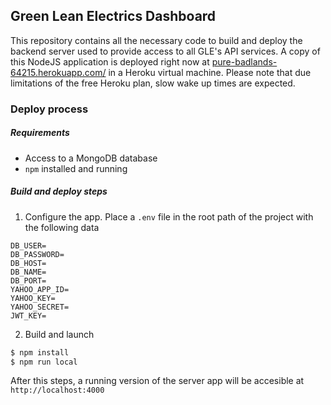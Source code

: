 ## Green Lean Electrics Dashboard
This repository contains all the necessary code to build and deploy the backend server used to provide access to all GLE's API services. A copy of this NodeJS application is deployed right now at [pure-badlands-64215.herokuapp.com/](https://pure-badlands-64215.herokuapp.com/) in a Heroku virtual machine. Please note that due limitations of the free Heroku plan, slow wake up times are expected.

### Deploy process
##### Requirements
- Access to a MongoDB database
- `npm` installed and running

##### Build and deploy steps
1. Configure the app. Place a `.env` file in the root path of the project with the following data

```
DB_USER=
DB_PASSWORD=
DB_HOST=
DB_NAME=
DB_PORT=
YAHOO_APP_ID=
YAHOO_KEY=
YAHOO_SECRET=
JWT_KEY=
```
2. Build and launch
```sh
$ npm install
$ npm run local
```

After this steps, a running version of the server app will be accesible at `http://localhost:4000`
